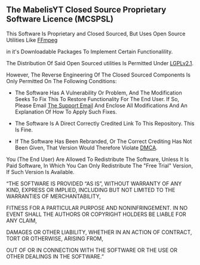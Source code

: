 ## The MabelisYT Closed Source Proprietary Software Licence (MCSPSL)

This Software Is Proprietary and Closed Sourced, But Uses Open Source Utilities Like <a href=http://ffmpeg.org>FFmpeg</a>

in it's Downloadable Packages To Implement Certain Functionalility.

The Distribution Of Said Open Sourced utilities Is Permitted Under <a href=http://www.gnu.org/licenses/old-licenses/lgpl-2.1.html>LGPLv2.1</a>.

However, The Reverse Engineering Of The Closed Sourced Components Is Only Permitted On The Following Conditions:

- The Software Has A Vulnerability Or Problem, And The Modification Seeks To Fix This To Restore Functionality For The End User.
If So, Please Email <a href="mailto:Danksup1234@gmail.com">The Support Email</a> And Enclose All Modifications And An Explanation Of How To Apply Such Fixes.

- The Software Is A Direct Correctly Credited Link To This Repository.
This Is Fine.

- If The Software Has Been Rebranded, Or The Correct Crediting Has Not Been Given, That Version Would Therefore Violate <a href="https://www.dmca.com/faq/What-is-a-DMCA-Takedown">DMCA</a>.

You (The End User) Are Allowed To Redistribute The Software, Unless It Is Paid Software, In Which You Can Only Redistribute The "Free Trial" Version, If Such Version Is Available.

“THE SOFTWARE IS PROVIDED “AS IS”, WITHOUT WARRANTY OF ANY KIND, EXPRESS OR IMPLIED, INCLUDING BUT NOT LIMITED TO THE WARRANTIES OF MERCHANTABILITY,

FITNESS FOR A PARTICULAR PURPOSE AND NONINFRINGEMENT. IN NO EVENT SHALL THE AUTHORS OR COPYRIGHT HOLDERS BE LIABLE FOR ANY CLAIM,

DAMAGES OR OTHER LIABILITY, WHETHER IN AN ACTION OF CONTRACT, TORT OR OTHERWISE, ARISING FROM,

OUT OF OR IN CONNECTION WITH THE SOFTWARE OR THE USE OR OTHER DEALINGS IN THE SOFTWARE.”